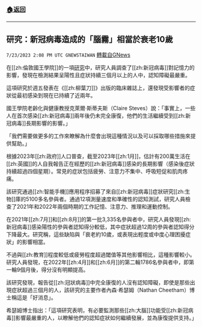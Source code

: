 ###  [:house:返回](README.md)
---


## 研究：新冠病毒造成的「腦霧」相當於衰老10歲
`7/23/2023 2:08 PM UTC GNEWSTAIWAN` [轉載自GNews](https://gnews.org/articles/1481782)

在[[zh:倫敦國王學院]]的一項[研究](https://truthusa.us/covid-news/brain-fog-of-long-covid-comparable-to-ageing-10-years-study-finds-coronavirus/ )中，研究人員調查了[[zh:新冠病毒]]對記憶力的影響，發現在檢測結果呈陽性且症狀持續三個月以上的人中，認知障礙最嚴重。

這項研究於週五發表在《[[zh:柳葉刀]]》出版的臨床雜誌上，還發現受影響者的症狀從最初感染到現在已持續了近兩年。

國王學院老齡化與健康教授克萊爾·斯蒂夫斯（Claire Steves）說：「事實上，一些人在首次感染[[zh:新冠病毒]]兩年後仍未完全康復，他們的生活繼續受到[[zh:新冠病毒]]長期影響的影響。」

「我們需要做更多的工作來瞭解為什麼會出現這種情況以及可以採取哪些措施來提供幫助。」

根據2023年[[zh:政府]]人口普查，截至2023年[[zh:1月]]，估計有200萬生活在[[zh:英國]]的人自我報告正在經歷的[[zh:新冠病毒]]感染的長期影響（感染後症狀持續超過四個星期）。常見的症狀包括疲勞、注意力不集中、呼吸短促和肌肉疼痛。

該研究通過[[zh:智能手機]]應用程序招募了來自[[zh:新冠病毒]]症狀研究[[zh:生物]]庫的5100多名參與者。通過12項測量速度和準確性的認知測試，研究人員檢查了2021年和2022年兩個時期的工作記憶、注意力、推理和運動控制。

在2021年[[zh:7月]]和[[zh:8月]]的第一批3,335名參與者中，研究人員發現[[zh:新冠病毒]]感染陽性的參與者認知得分較低，其中症狀超過12周的參與者認知得分下降最大。研究稱，這些缺陷與「衰老約10歲，或表現出輕度或中度心理困擾症狀」的影響相當。

不過與[[zh:教育]]程度較低或疲勞程度超過閾值等其他影響相比，這種影響較小。研究人員發現，在2022年[[zh:4月]]和[[zh:6月]]的第二輪1786名參與者中，即第一輪9個月後，得分沒有明顯提高。

該研究發現，報告從[[zh:冠狀病毒]]中完全康復的人沒有認知障礙，即使是那些出現症狀超過三個月的人，該研究的主要作者內森·希瑟姆（Nathan Cheetham）博士稱這是「好消息」。

希瑟姆博士指出：「這項研究表明，有必要監測那些[[zh:大腦]]功能受[[zh:新冠病毒]]影響最嚴重的人，以瞭解他們的認知症狀如何繼續發展，並為康復提供支持。」
